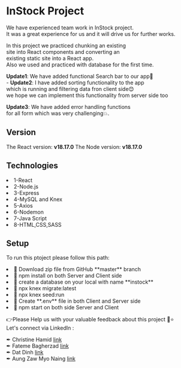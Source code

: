 # InStock Project

We have experienced team work in InStock project.<br/>
It was a great experience for us and it will drive us for further works.

In this project we practiced chunking an existing<br/>
site into React components and converting an<br/>
existing static site into a React app.<br/>
Also we used and practiced with database for the first time.<br/>

**Update1**: We have added functional Search bar to our app🥳<br/> -
**Update2**: I have added sorting functionality to the app<br/>
which is running and filtering data fron client side😊<br/>
we hope we can implement this functionality from server side too<br/>

**Update3**: We have added error handling functions<br/>
for all form which was very challenging💥.

## Version

The React version: **v18.17.0**
The Node version: **v18.17.0**

## Technologies

<li>1-React</li>
<li>2-Node.js</li>
<li>3-Express</li>
<li>4-MySQL and Knex</li>
<li>5-Axios</li>
<li>6-Nodemon</li>
<li>7-Java Script</li>
<li>8-HTML,CSS,SASS</li>

## Setup

To run this ptoject please follow this path:

<li>📝 Download zip file from GitHub **master** branch</li>
<li>📝 npm install on both Server and Client side</li>
<li>📝 create a database on your local with name **instock**</li>
<li>📝 npx knex migrate:latest</li>
<li>📝 npx knex seed:run</li>
<li>📝 Create **.env** file in both Client and Server side</li>
<li>📝 npm start on both side Server and Client</li>

👉Please Help us with your valuable feedback about this project 🙂⭐</br>
Let's connect via LinkedIn :<br/>

✒ Christine Hamid [link](https://www.linkedin.com/in/christinehamid/) </br>
✒ Fateme Bagherzad [link](https://www.linkedin.com/in/fatemeh-bagherzad/) </br>
✒ Dat Dinh [link](https://www.linkedin.com/in/dat-dinh-/) </br>
✒ Aung Zaw Myo Naing [link](https://www.linkedin.com/in/aungzawmyonaing/) </br>
